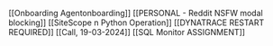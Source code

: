 [[Onboarding Agentonboarding]]
[[PERSONAL - Reddit NSFW modal blocking]]
[[SiteScope n Python Operation]]
[[DYNATRACE RESTART REQUIRED]]
[[Call, 19-03-2024]]
[[SQL Monitor ASSIGNMENT]]